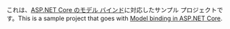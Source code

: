 <span data-ttu-id="63f96-101">これは、[ASP.NET Core のモデル バインド](https://docs.microsoft.com/aspnet/core/mvc/models/model-binding)に対応したサンプル プロジェクトです。</span><span class="sxs-lookup"><span data-stu-id="63f96-101">This is a sample project that goes with [Model binding in ASP.NET Core](https://docs.microsoft.com/aspnet/core/mvc/models/model-binding).</span></span>
